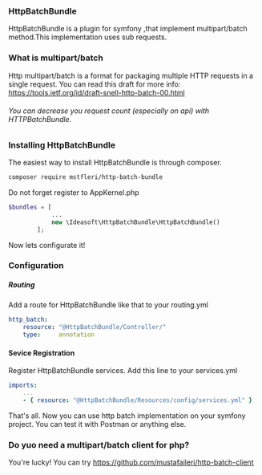 ### HttpBatchBundle
HttpBatchBundle is a plugin for symfony ,that implement multipart/batch method.This implementation uses sub requests.
### What is multipart/batch
Http multipart/batch is a format for packaging multiple HTTP requests in a single request. You can read this draft for more info: https://tools.ietf.org/id/draft-snell-http-batch-00.html

###### You can decrease you request count (especially on api) with HTTPBatchBundle.
### Installing HttpBatchBundle
The easiest way to install HttpBatchBundle is through composer.
```bash
composer require mstfleri/http-batch-bundle
```
Do not forget register to AppKernel.php
```php
$bundles = [
            ...
            new \Ideasoft\HttpBatchBundle\HttpBatchBundle()
        ];
```
Now lets configurate it!
### Configuration
##### Routing
Add a route for HttpBatchBundle like that to your routing.yml
```yml
http_batch:
    resource: "@HttpBatchBundle/Controller/"
    type:     annotation
```
#### Sevice Registration
Register HttpBatchBundle services. Add this line to your services.yml
```yml
imports:
    ...
    - { resource: "@HttpBatchBundle/Resources/config/services.yml" }
```
That's all. Now you can use http batch implementation on your symfony project.
You can test it with Postman or anything else.

### Do yuo need a multipart/batch client for php?
You're lucky! You can try
https://github.com/mustafaileri/http-batch-client
